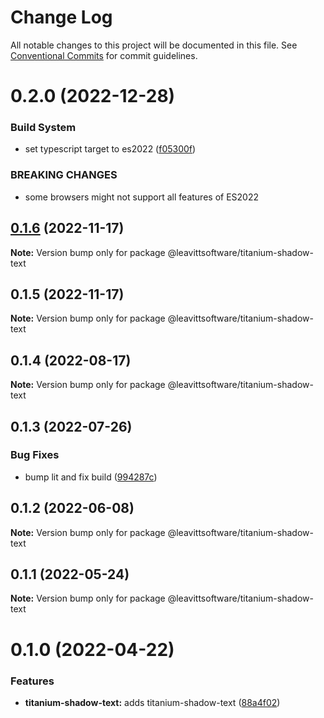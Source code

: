 # Change Log

All notable changes to this project will be documented in this file.
See [Conventional Commits](https://conventionalcommits.org) for commit guidelines.

# 0.2.0 (2022-12-28)

### Build System

- set typescript target to es2022 ([f05300f](https://github.com/LeavittSoftware/titanium-elements/commit/f05300fb73bb634f2e7d0ae6a8c1b08132ee2b6a))

### BREAKING CHANGES

- some browsers might not support all features of ES2022

## [0.1.6](https://github.com/LeavittSoftware/titanium-elements/compare/@leavittsoftware/titanium-shadow-text@0.1.5...@leavittsoftware/titanium-shadow-text@0.1.6) (2022-11-17)

**Note:** Version bump only for package @leavittsoftware/titanium-shadow-text

## 0.1.5 (2022-11-17)

**Note:** Version bump only for package @leavittsoftware/titanium-shadow-text

## 0.1.4 (2022-08-17)

**Note:** Version bump only for package @leavittsoftware/titanium-shadow-text

## 0.1.3 (2022-07-26)

### Bug Fixes

- bump lit and fix build ([994287c](https://github.com/LeavittSoftware/titanium-elements/commit/994287cc92267fe41093ee8ded6640521bd3facb))

## 0.1.2 (2022-06-08)

**Note:** Version bump only for package @leavittsoftware/titanium-shadow-text

## 0.1.1 (2022-05-24)

**Note:** Version bump only for package @leavittsoftware/titanium-shadow-text

# 0.1.0 (2022-04-22)

### Features

- **titanium-shadow-text:** adds titanium-shadow-text ([88a4f02](https://github.com/LeavittSoftware/titanium-elements/commit/88a4f0295ba9564c53dbce0c7b8dab2adca3713d))
